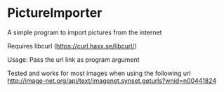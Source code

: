 # PictureImporter
A simple program to import pictures from the internet

Requires libcurl (https://curl.haxx.se/libcurl/)

Usage: Pass the url link as program argument

Tested and works for most images when using the following url
http://image-net.org/api/text/imagenet.synset.geturls?wnid=n00441824
